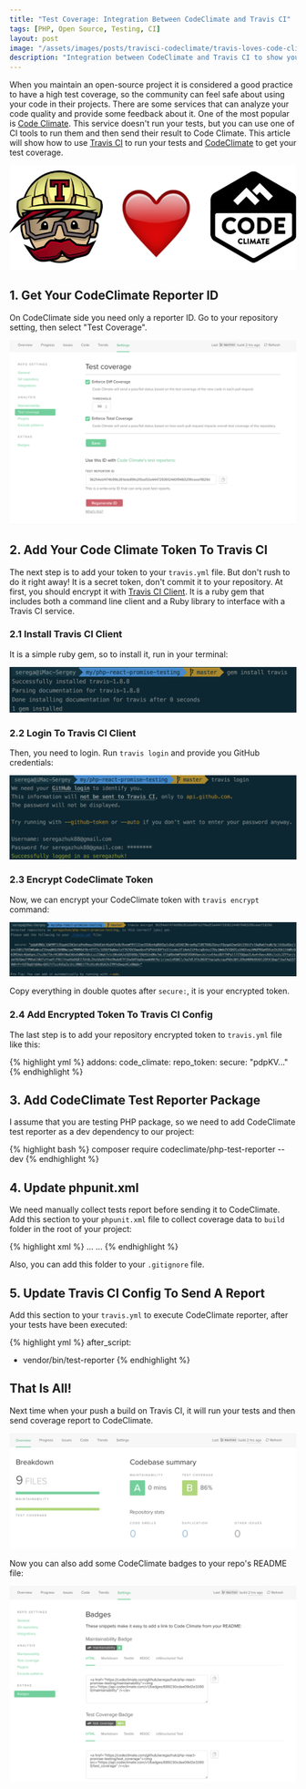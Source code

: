 ```yaml
---
title: "Test Coverage: Integration Between CodeClimate and Travis CI"
tags: [PHP, Open Source, Testing, CI]
layout: post
image: "/assets/images/posts/travisci-codeclimate/travis-loves-code-climate.png"
description: "Integration between CodeClimate and Travis CI to show your open source project test coverage"
---
```


When you maintain an open-source project it is considered a good practice to have a high test coverage, so the community can feel safe about using your code in their projects. There are some services that can analyze your code quality and provide some feedback about it. One of the most popular is [Code Climate](http://codeclimate.com). This service doesn't run your tests, but you can use one of CI tools to run them and then send their result to Code Climate. This article will show how to use [Travis CI](https://travis-ci.org) to run your tests and [CodeClimate](http://codeclimate.com) to get your test coverage.

<p class="text-center image">
    <img src="/assets/images/posts/travisci-codeclimate/travis-loves-code-climate.png" alt="logo" class="">
</p>

## 1. Get Your CodeClimate Reporter ID

On CodeClimate side you need only a reporter ID. Go to your repository setting, then select "Test Coverage".

<p class="text-center image">
    <img src="/assets/images/posts/travisci-codeclimate/reporter-id.png" alt="reporter-id" class="">
</p>


## 2. Add Your Code Climate Token To Travis CI

The next step is to add your token to your `travis.yml` file. But don't rush to do it right away! It is a secret token, don't commit it to your repository. At first, you should encrypt it with [Travis CI Client](https://github.com/travis-ci/travis.rb). It is a ruby gem that includes both a command line client and a Ruby library to interface with a Travis CI service.

### 2.1 Install Travis CI Client

It is a simple ruby gem, so to install it, run in your terminal:

<div class="row">
    <div class="col-sm-7">
        <p class="text-center image">
            <img src="/assets/images/posts/travisci-codeclimate/gem-install.png" alt="gem-install" class="">
        </p>
    </div>
</div>  

### 2.2 Login To Travis CI Client

Then, you need to login. Run `travis login` and provide you GitHub credentials:

<div class="row">
    <div class="col-sm-7">
        <p class="text-center image">
            <img src="/assets/images/posts/travisci-codeclimate/travis-login.png" alt="travis-login" class="">
        </p>
    </div>
</div>

### 2.3 Encrypt CodeClimate Token

Now, we can encrypt your CodeClimate token with `travis encrypt` command:

<p class="text-center image">
    <img src="/assets/images/posts/travisci-codeclimate/travis-encrypt.png" alt="travis-encrypt" class="">
</p>

Copy everything in double quotes after `secure:`, it is your encrypted token.

### 2.4 Add Encrypted Token To Travis CI Config 

The last step is to add your repository encrypted token to `travis.yml` file like this:

{% highlight yml %}
addons:
  code_climate:
    repo_token:
      secure: "pdpKV..."
{% endhighlight %}

## 3. Add CodeClimate Test Reporter Package
I assume that you are testing PHP package, so we need to add CodeClimate test reporter as a dev dependency to our project:

{% highlight bash %}
composer require codeclimate/php-test-reporter --dev
{% endhighlight %}

## 4. Update phpunit.xml 
We need manually collect tests report before sending it to CodeClimate. Add this section to your `phpunit.xml` file to collect coverage data to `build` folder in the root of your project:

{% highlight xml %}
<phpunit>
    ...
    <logging>
        <log type="coverage-clover" target="build/logs/clover.xml"/>
    </logging>
    ...
</phpunit>
{% endhighlight %}

Also, you can add this folder to your `.gitignore` file.

## 5. Update Travis CI Config To Send A Report
Add this section to your `travis.yml` to execute CodeClimate reporter, after your tests have been executed:

{% highlight yml %}
after_script:
  - vendor/bin/test-reporter
{% endhighlight %}

## That Is All! 
Next time when your push a build on Travis CI, it will run your tests and then send coverage report to CodeClimate.

<p class="text-center image">
    <img src="/assets/images/posts/travisci-codeclimate/coverage.png" alt="coverage" class="">
</p>

Now you can also add some CodeClimate badges to your repo's README file:

<p class="text-center image">
    <img src="/assets/images/posts/travisci-codeclimate/badges.png" alt="badges" class="">
</p>
